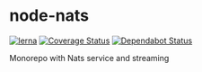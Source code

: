 # node-nats

[![lerna](https://img.shields.io/badge/maintained%20with-lerna-cc00ff.svg)](https://lerna.js.org/)
[![Coverage Status](https://coveralls.io/repos/github/i62navpm/node-nats/badge.svg?branch=master)](https://coveralls.io/github/i62navpm/node-nats?branch=master)
[![Dependabot Status](https://api.dependabot.com/badges/status?host=github&repo=i62navpm/node-nats)](https://dependabot.com/)

Monorepo with Nats service and streaming
